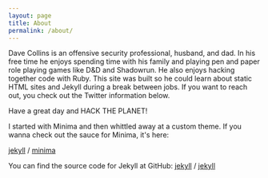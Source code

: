 ```yaml
---
layout: page
title: About
permalink: /about/
---
```


Dave Collins is an offensive security professional, husband, and dad. In his free time he enjoys spending time with his family and playing pen and paper role playing games like D&D and Shadowrun. He also enjoys hacking together code with Ruby. This site was built so he could learn about static HTML sites and Jekyll during a break between jobs. If you want to reach out, you check out the Twitter information below.

Have a great day and HACK THE PLANET!










I started with Minima and then whittled away at a custom theme. If you wanna check out the sauce for Minima, it's here:

[jekyll][jekyll-organization] /
[minima](https://github.com/jekyll/minima)

You can find the source code for Jekyll at GitHub:
[jekyll][jekyll-organization] /
[jekyll](https://github.com/jekyll/jekyll)


[jekyll-organization]: https://github.com/jekyll
